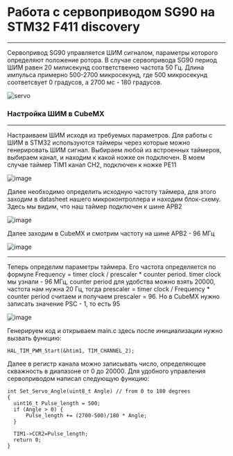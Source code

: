# Работа с сервоприводом SG90 на STM32 F411 discovery
____
  Сервопривод SG90 управляется ШИМ сигналом, параметры которого определяют положение ротора. В случае сервопривода SG90 период ШИМ равен 20 милисекунд соответственно частота 50 Гц. Длина импульса примерно 500-2700 микросекунд, где 500 микросекунд соответсвует 0 градусов, а 2700 мс - 180 градусов.
  
  ![servo](https://user-images.githubusercontent.com/73960471/188959963-2e7a01a5-a23a-4160-a630-79065c58d188.png)


### Настройка ШИМ в CubeMX
____ 
  Настраиваем ШИМ исходя из требуемых параметров. Для работы с ШИМ в STM32 используются таймеры через которые можно генерировать ШИМ сигнал. 
Выбираем любой из встроенных таймеров, выбираем канал, и находим к какой ножке он подключен. В моем случае таймер TIM1 канал CH2, подключен к ножке PE11

![image](https://user-images.githubusercontent.com/73960471/188961364-de5d5a39-368c-4beb-afca-f5606d5acc10.png)

  Далее необходимо определить исходную частоту таймера, для этого заходим в datasheet нашего микроконтроллера и находим блок-схему. Здесь мы видим, что наш таймер подключен к шине APB2
  
  ![image](https://user-images.githubusercontent.com/73960471/188962259-1aa2e6e8-994a-4355-b07c-c1dbde184b14.png)

Далее заходим в CubeMX и смотрим частоту на шине APB2 - 96 МГц

![image](https://user-images.githubusercontent.com/73960471/188962500-4d463900-f32c-4e33-a0ee-3f2c64e61c79.png)
____ 

Теперь определим параметры таймера. Его частота определяется по формуле Frequency = timer clock / prescaler * counter period.
timer clock мы узнали  - 96 МГц, counter period для удобства можно взять 20000, частота нам нужна 20 Гц, тогда prescaler = timer clock / Frequency * counter period
считаем и получаем prescaler = 96. Но в CubeMX нужно записать значение PSC - 1, то есть 95

![image](https://user-images.githubusercontent.com/73960471/188964024-63ec14a7-aa63-4af5-a3d0-2464536421f5.png)

Генерируем код и открываем main.c здесь после инициализации нужно вызвать функцию:
```С
HAL_TIM_PWM_Start(&htim1, TIM_CHANNEL_2);
```
Далее в регистр канала можно записывать число, определяющее скважность в диапазоне от 0 до 20000. Для удобного управления сервоприводом написал следующую функцию:
```С
int Set_Servo_Angle(uint8_t Angle) // from 0 to 180 degrees
{
  uint16_t Pulse_length = 500;
  if (Angle > 0) {
      Pulse_length += (2700-500)/180 * Angle;
  }
  
  TIM1->CCR2=Pulse_length;
  return 0;
}
```




